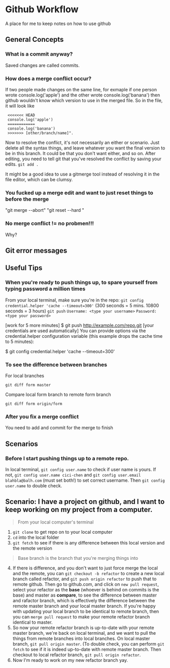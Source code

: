 # Github Workflow
A place for me to keep notes on how to use github

## General Concepts

### What is a commit anyway?
Saved changes are called commits.



### How does a merge conflict occur?
If two people made changes on the same line, for exmaple if one person wrote console.log('apple') and the other wrote console.log('banana') then github wouldn't know which version to use in the merged file. So in the file, it will look like
```
 <<<<<<< HEAD
 console.log('apple')
 ============
 console.log('banana')
 >>>>>>> [other/branch/name]".
```
Now to resolve the conflict, it's not necessarily an either or scenario. Just delete all the syntax things, and leave whatever you want the final version to be in this branch. It could be that you don't want either, and so on.
After editing, you need to tell git that you've resolved the conflict by saving your edits. `git add .`

It might be a good idea to use a gitmerge tool instead of resolving it in the file editor, which can be clumsy.

### You fucked up a merge edit and want to just reset things to before the merge
 "git merge --abort" 
 "git reset --hard "

### No merge conflict != no probmen!!!
Why?

## Git error messages

### 

## Useful Tips

### When you're ready to push things up, to spare yourself from typing password a million times
From your local terminal, make sure you're in the repo:
`git config credential.helper 'cache --timeout=300'`
(300 seconds = 5 mins. 10800 seconds = 3 hours)
`git push`
`Username: <type your username>`
`Password: <type your password>`

[work for 5 more minutes]
$ git push http://example.com/repo.git
[your credentials are used automatically]
You can provide options via the credential.helper configuration variable (this example drops the cache time to 5 minutes):

$ git config credential.helper 'cache --timeout=300'

### To see the difference between branches
For local branches
```
git diff form master
```
Compare local form branch to remote form branch
```
git diff form origin/form
```

### After you fix a merge conflict
You need to add and commit for the merge to finish


## Scenarios

### Before I start pushing things up to a remote repo. 
In local terminal, `git config user.name` to check if user name is yours. If not, `git config user.name cici-chen` and `git config user.email blahbla@balh.com` (must set both!) to set correct username. Then `git config user.name` to double check.  

## Scenario: I have a project on github, and I want to keep working on my project from a computer.
> From your local computer's terminal
1. `git clone` to get repo on to your local computer
2. `cd` into the local folder
3. `git fetch` to see if there is any difference between this local version and the remote version
> Base branch is the branch that you're merging things into
4. If there is difference, and you don't want to just force merge the local and the remote, you can `git checkout -b refactor` to create a new local branch called refactor, and `git push origin refactor` to push that to remote github. Then go to github.com, and click on `new pull request`, select your refactor as the **base** (whoever is behind on commits is the base) and master as **compare**, to see the difference between master and rafactor branch, which is effectively the difference between the remote master branch and your local master branch. If you're happy with updating your local branch to be identical to remote branch, then you can `merge pull request` to make your remote refactor branch identical to master.
5. So now your remote refactor branch is up-to-date with your remote master branch, we're back on local terminal, and we want to pull the things from remote branches into local branches. On local master branch, `git pull origin master`. (To double check, you can perform `git fetch` to see if it is indeed up-to-date with remote master branch. Then checkout to local refactor branch, `git pull origin refactor`. 
6. Now I'm ready to work on my new refactor branch yay.

